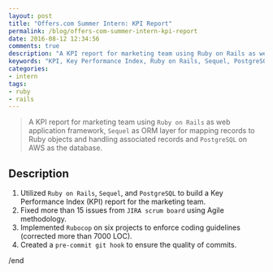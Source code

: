 ```yaml
---
layout: post
title: "Offers.com Summer Intern: KPI Report"
permalink: /blog/offers-com-summer-intern-kpi-report
date: 2016-08-12 12:34:56
comments: true
description: "A KPI report for marketing team using Ruby on Rails as web application framework, Sequel as ORM layer for mapping records to Ruby objects and handling associated records and PostgreSQL on AWS as the database."
keywords: "KPI, Key Performance Index, Ruby on Rails, Sequel, PostgreSQL, MVC, JIRA, Angile, Rubocop, pre-commit Git hook"
categories:
- intern
tags:
- ruby
- rails
---
```


> A KPI report for marketing team using `Ruby on Rails` as web application framework, `Sequel` as ORM layer for mapping records to Ruby objects and handling associated records and `PostgreSQL` on AWS as the database.

## Description

1. Utilized `Ruby on Rails`, `Sequel`, and `PostgreSQL` to build a Key Performance Index (KPI) report for the marketing team.
2. Fixed more than 15 issues from `JIRA scrum board` using Agile methodology.
3. Implemented `Rubocop` on six projects to enforce coding guidelines (corrected more than 7000 LOC).
4. Created a `pre-commit git hook` to ensure the quality of commits.

/end
